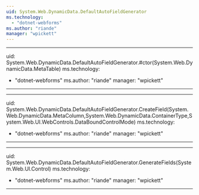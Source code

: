 ```yaml
---
uid: System.Web.DynamicData.DefaultAutoFieldGenerator
ms.technology: 
  - "dotnet-webforms"
ms.author: "riande"
manager: "wpickett"
---
```


---
uid: System.Web.DynamicData.DefaultAutoFieldGenerator.#ctor(System.Web.DynamicData.MetaTable)
ms.technology: 
  - "dotnet-webforms"
ms.author: "riande"
manager: "wpickett"
---

---
uid: System.Web.DynamicData.DefaultAutoFieldGenerator.CreateField(System.Web.DynamicData.MetaColumn,System.Web.DynamicData.ContainerType,System.Web.UI.WebControls.DataBoundControlMode)
ms.technology: 
  - "dotnet-webforms"
ms.author: "riande"
manager: "wpickett"
---

---
uid: System.Web.DynamicData.DefaultAutoFieldGenerator.GenerateFields(System.Web.UI.Control)
ms.technology: 
  - "dotnet-webforms"
ms.author: "riande"
manager: "wpickett"
---

